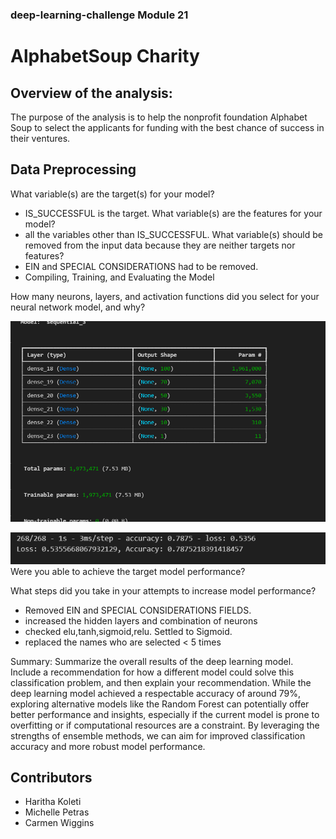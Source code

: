 ### deep-learning-challenge Module 21
# AlphabetSoup Charity

## Overview of the analysis: 
The purpose of the analysis is to help the nonprofit foundation Alphabet Soup to select the applicants for funding with the best chance of success in their ventures. 

## Data Preprocessing

What variable(s) are the target(s) for your model?
- IS_SUCCESSFUL is the target.
What variable(s) are the features for your model?
- all the variables other than IS_SUCCESSFUL.
What variable(s) should be removed from the input data because they are neither targets nor features?
- EIN and SPECIAL CONSIDERATIONS had to be removed.
- Compiling, Training, and Evaluating the Model

How many neurons, layers, and activation functions did you select for your neural network model, and why?

![Layer](layer.png)

![accuracy](loss_accuracy.png)
Were you able to achieve the target model performance?

What steps did you take in your attempts to increase model performance?

- Removed EIN and SPECIAL CONSIDERATIONS FIELDS.
- increased the hidden layers and combination of neurons
- checked elu,tanh,sigmoid,relu. Settled to Sigmoid. 
- replaced the names who are selected < 5 times 

Summary: Summarize the overall results of the deep learning model. Include a recommendation for how a different model could solve this classification problem, and then explain your recommendation.
While the deep learning model achieved a respectable accuracy of around 79%, exploring alternative models like the Random Forest can potentially offer better performance and insights, especially if the current model is prone to overfitting or if computational resources are a constraint. By leveraging the strengths of ensemble methods, we can aim for improved classification accuracy and more robust model performance.
## Contributors 

- Haritha Koleti
- Michelle Petras
- Carmen Wiggins

